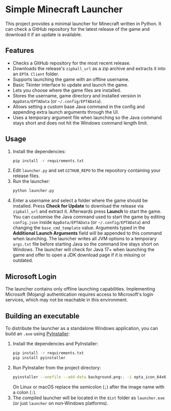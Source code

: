 # Simple Minecraft Launcher

This project provides a minimal launcher for Minecraft written in Python. It can check a GitHub repository for the latest release of the game and download it if an update is available.

## Features
- Checks a GitHub repository for the most recent release.
- Downloads the release's `zipball_url` as a zip archive and extracts it into an `EPTA Client` folder.
- Supports launching the game with an offline username.
- Basic Tkinter interface to update and launch the game.
- Lets you choose where the game files are installed.
- Stores the username, game directory and installed version in `AppData/EPTAData` (or `~/.config/EPTAData`).
- Allows setting a custom base Java command in the config and appending extra
  launch arguments through the UI.
- Uses a temporary argument file when launching so the Java command stays short
  and does not hit the Windows command length limit.

## Usage
1. Install the dependencies:
   ```bash
   pip install -r requirements.txt
   ```
2. Edit `launcher.py` and set `GITHUB_REPO` to the repository containing your release files.
3. Run the launcher:
   ```bash
   python launcher.py
   ```
4. Enter a username and select a folder where the game should be installed.
   Press **Check for Update** to download the release via `zipball_url` and extract it.
   Afterwards press **Launch** to start the game.
   You can customise the Java command used to start the game by editing
   `config.json` inside `AppData/EPTAData` (or `~/.config/EPTAData`) and
   changing the `base_cmd_template` value. Arguments typed in the **Additional
   Launch Arguments** field will be appended to this command when launching.
   The launcher writes all JVM options to a temporary `args.txt` file before
   starting Java so the command line stays short on Windows.
   The launcher will check for Java 17+ when launching the game and offer to open a JDK download page if it is missing or outdated.


## Microsoft Login
The launcher contains only offline launching capabilities. Implementing Microsoft (Mojang) authentication requires access to Microsoft's login services, which may not be reachable in this environment.

## Building an executable

To distribute the launcher as a standalone Windows application, you can build an
`.exe` using [PyInstaller](https://pyinstaller.org/):

1. Install the dependencies and PyInstaller:
   ```bash
   pip install -r requirements.txt
   pip install pyinstaller
   ```
2. Run PyInstaller from the project directory:
   ```bash
   pyinstaller --onefile --add-data background.png:. -i epta_icon_64x64.ico --hide-console minimize-early -n EPTALauncher launcher.py
   ```
   On Linux or macOS replace the semicolon (`;`) after the image name with a
   colon (`:`).
3. The compiled launcher will be located in the `dist` folder as
   `launcher.exe` (or just `launcher` on non‑Windows platforms).
